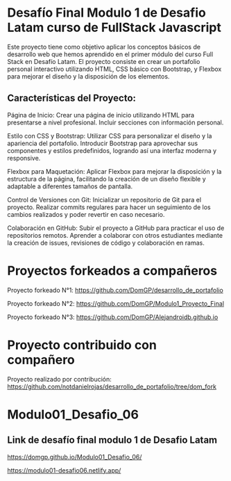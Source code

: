 # Desafío Final Modulo 1 de Desafio Latam curso de FullStack Javascript

Este proyecto tiene como objetivo aplicar los conceptos básicos de desarrollo web que hemos aprendido en el primer módulo del curso Full Stack en Desafío Latam. El proyecto consiste en crear un portafolio personal interactivo utilizando HTML, CSS básico con Bootstrap, y Flexbox para mejorar el diseño y la disposición de los elementos.

## Características del Proyecto:

Página de Inicio: Crear una página de inicio utilizando HTML para presentarse a nivel profesional. Incluir secciones con información personal.

Estilo con CSS y Bootstrap: Utilizar CSS para personalizar el diseño y la apariencia del portafolio. Introducir Bootstrap para aprovechar sus componentes y estilos predefinidos, logrando así una interfaz moderna y responsive.

Flexbox para Maquetación: Aplicar Flexbox para mejorar la disposición y la estructura de la página, facilitando la creación de un diseño flexible y adaptable a diferentes tamaños de pantalla.

Control de Versiones con Git: Inicializar un repositorio de Git para el proyecto. Realizar commits regulares para hacer un seguimiento de los cambios realizados y poder revertir en caso necesario.

Colaboración en GitHub: Subir el proyecto a GitHub para practicar el uso de repositorios remotos. Aprender a colaborar con otros estudiantes mediante la creación de issues, revisiones de código y colaboración en ramas.

# Proyectos forkeados a compañeros

Proyecto forkeado N°1: https://github.com/DomGP/desarrollo_de_portafolio

Proyecto forkeado N°2: https://github.com/DomGP/Modulo1_Proyecto_Final

Proyecto forkeado N°3: https://github.com/DomGP/Alejandroidb.github.io

# Proyecto contribuido con compañero

Proyecto realizado por contribución: https://github.com/notdanielrojas/desarrollo_de_portafolio/tree/dom_fork

# Modulo01_Desafio_06
## Link de desafío final modulo 1 de Desafio Latam

https://domgp.github.io/Modulo01_Desafio_06/

https://modulo01-desafio06.netlify.app/
